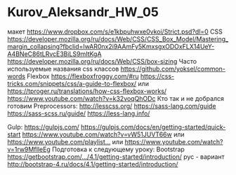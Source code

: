 # Kurov_Aleksandr_HW_05

макет https://www.dropbox.com/s/e1kbpuhwxe0vkoi/Strict.psd?dl=0
CSS
https://developer.mozilla.org/ru/docs/Web/CSS/CSS_Box_Model/Mastering_margin_collapsing?fbclid=IwAR0nx2i9AAmFy5KmxsgxODOxFLX14UeY-A4BNeC86tLRvcE3BiLS9mItKgA
https://developer.mozilla.org/ru/docs/Web/CSS/box-sizing
Часто используемые названия css классов https://github.com/yoksel/common-words
Flexbox
https://flexboxfroggy.com/#ru
https://css-tricks.com/snippets/css/a-guide-to-flexbox/ или https://tproger.ru/translations/how-css-flexbox-works/
https://www.youtube.com/watch?v=k32voqQhODc
Кто так и не добрался готовим
Preprocessors:
http://lesscss.org/
https://sass-lang.com/guide
https://sass-scss.ru/guide/
https://less-lang.info/

Gulp:
https://gulpjs.com/
https://gulpjs.com/docs/en/getting-started/quick-start
https://www.youtube.com/watch?v=vW51JUVT66w
или https://www.youtube.com/playlist… или https://www.youtube.com/watch?v=1rw9MfIleEg
Подготовка к следующему уроку:
Bootstrap
https://getbootstrap.com/…/4.1/getting-started/introduction/ рус - вариант http://bootstrap-4.ru/docs/4.1/getting-started/introduction/